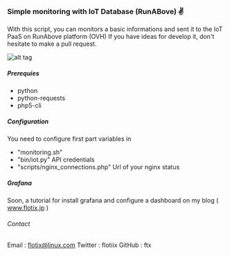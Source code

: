 ### Simple monitoring with IoT Database (RunABove) :v:

With this script, you can monitors a basic informations and sent it to the IoT PaaS on RunAbove platform (OVH)
If you have ideas for develop it, don't hesitate to make a pull request.


![alt tag](http://www.flotix.jp/wp-content/uploads/2015/12/Sélection_007.png)



##### Prerequies

- python
- python-requests
- php5-cli




##### Configuration

You need to configure first part variables in 

- "monitoring.sh" 
- "bin/iot.py" API credentials
- "scripts/nginx_connections.php" Url of your nginx status



##### Grafana

Soon, a tutorial for install grafana and configure a dashboard on my blog ( www.flotix.jp )


###### Contact

Email	: flotix@linux.com
Twitter : flotiix
GitHub	: ftx



